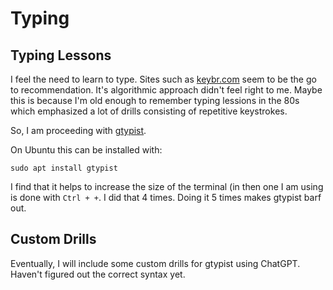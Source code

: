 # Typing

## Typing Lessons

I feel the need to learn to type. Sites such as [keybr.com](https://www.keybr.com/) seem to be the go to recommendation. It's algorithmic approach didn't feel right to me. Maybe this is because I'm old enough to remember typing lessions in the 80s which emphasized a lot of drills consisting of repetitive keystrokes.

So, I am proceeding with [gtypist](https://www.gnu.org/savannah-checkouts/gnu/gtypist/gtypist.html).

On Ubuntu this can be installed with:

```
sudo apt install gtypist
```

I find that it helps to increase the size of the terminal (in then one I am using is done with `Ctrl + +`. I did that 4 times. Doing it 5 times makes gtypist barf out.

## Custom Drills

Eventually, I will include some custom drills for gtypist using ChatGPT. Haven't figured out the correct syntax yet.
